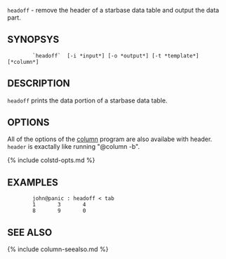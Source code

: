 

`headoff` - remove the header of a starbase data table and output the data part.

SYNOPSYS
--------

```
        `headoff`  [-i *input*] [-o *output*] [-t *template*] [*column*]
```

DESCRIPTION
-----------

`headoff` prints the data portion of a starbase data table.
 

OPTIONS
-------

All of the options of the [column](column.html) program are also availabe with header.
`header` is exactally like running "@column -b".

{% include colstd-opts.md %}

EXAMPLES
--------

```
        john@panic : headoff < tab
        1       3       4
        8       9       0
```


SEE ALSO
--------

{% include column-seealso.md %}
